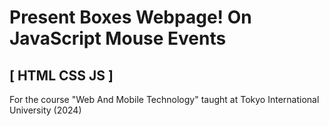 # Present Boxes Webpage! On JavaScript Mouse Events
## [ HTML CSS JS ]
For the course "Web And Mobile Technology" taught at Tokyo International University (2024)
